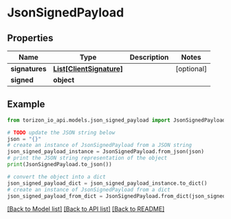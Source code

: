 # JsonSignedPayload


## Properties

Name | Type | Description | Notes
------------ | ------------- | ------------- | -------------
**signatures** | [**List[ClientSignature]**](ClientSignature.md) |  | [optional] 
**signed** | **object** |  | 

## Example

```python
from torizon_io_api.models.json_signed_payload import JsonSignedPayload

# TODO update the JSON string below
json = "{}"
# create an instance of JsonSignedPayload from a JSON string
json_signed_payload_instance = JsonSignedPayload.from_json(json)
# print the JSON string representation of the object
print(JsonSignedPayload.to_json())

# convert the object into a dict
json_signed_payload_dict = json_signed_payload_instance.to_dict()
# create an instance of JsonSignedPayload from a dict
json_signed_payload_from_dict = JsonSignedPayload.from_dict(json_signed_payload_dict)
```
[[Back to Model list]](../README.md#documentation-for-models) [[Back to API list]](../README.md#documentation-for-api-endpoints) [[Back to README]](../README.md)


